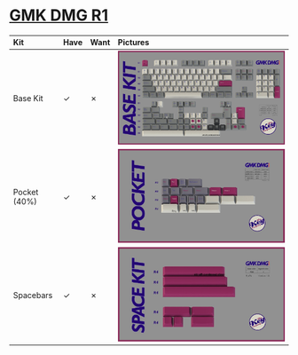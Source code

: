 # [GMK DMG R1](https://geekhack.org/index.php?topic=98153.0)

| Kit                                   | Have    | Want    | Pictures |
| :-------------------------------------| :------ | :------ | :------- |
| Base Kit                              |    ✓    |    ✗    | ![](https://raw.githubusercontent.com/barnumbirr/keysets/master/doc/gmk_dmg_r1/gmk_dmg_base_kit.jpg) |
| Pocket (40%)                          |    ✓    |    ✗    | ![](https://raw.githubusercontent.com/barnumbirr/keysets/master/doc/gmk_dmg_r1/gmk_dmg_pocket.jpg) |
| Spacebars                             |    ✓    |    ✗    | ![](https://raw.githubusercontent.com/barnumbirr/keysets/master/doc/gmk_dmg_r1/gmk_dmg_space_kit.jpg) |

